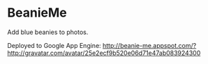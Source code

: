 BeanieMe
========

Add blue beanies to photos.

Deployed to Google App Engine:
http://beanie-me.appspot.com/?http://gravatar.com/avatar/25e2ecf9b520e06d71e47ab083924300